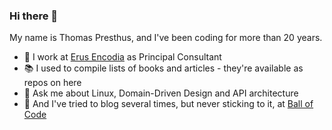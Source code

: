 ### Hi there 👋

My name is Thomas Presthus, and I've been coding for more than 20 years.

- 👷 I work at [Erus Encodia](https://www.erus.no) as Principal Consultant
- 📚 I used to compile lists of books and articles - they're available as repos on here
- 💬 Ask me about Linux, Domain-Driven Design and API architecture
- 🔗 And I've tried to blog several times, but never sticking to it, at [Ball of Code](https://www.ballofcode.com)

<!--
**tpresthus/tpresthus** is a ✨ _special_ ✨ repository because its `README.md` (this file) appears on your GitHub profile.

Here are some ideas to get you started:

- 🔭 I’m currently working on ...
- 🌱 I’m currently learning ...
- 👯 I’m looking to collaborate on ...
- 🤔 I’m looking for help with ...
- 💬 Ask me about ...
- 📫 How to reach me: ...
- 😄 Pronouns: ...
- ⚡ Fun fact: ...
-->
